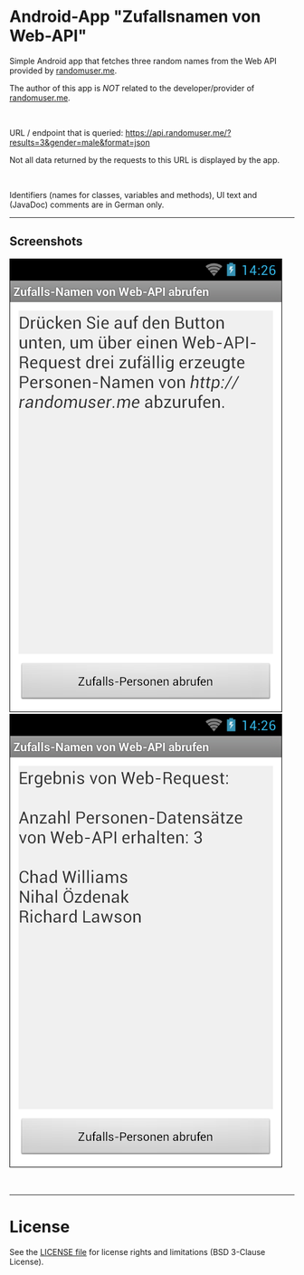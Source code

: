 # Android-App "Zufallsnamen von Web-API"


Simple Android app that fetches three random names from the Web API provided by [randomuser.me](https://randomuser.me/).

The author of this app is *NOT* related to the developer/provider of [randomuser.me](https://randomuser.me/).


<br>

URL / endpoint that is queried: https://api.randomuser.me/?results=3&gender=male&format=json

Not all data returned by the requests to this URL is displayed by the app.

<br>

Identifiers (names for classes, variables and methods), UI text and (JavaDoc) comments are in German only.

----
## Screenshots

![Screenshot 1](screenshot_1.png)  ![Screenshot 2](screenshot_2.png)


<br>

----
# License

See the [LICENSE file](LICENSE.md) for license rights and limitations (BSD 3-Clause License).
